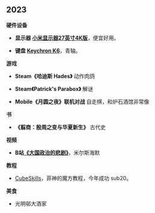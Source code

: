 ## 2023

__硬件设备__

- __显示器 [小米显示器27英寸4K版](https://www.mi.com/mimonitor-4k)__，便宜好用。

- __键盘 [Keychron K6](https://www.keychron.com/products/keychron-k6-pro-qmk-via-wireless-custom-mechanical-keyboard)__，青轴。

__游戏__

- __Steam《哈迪斯 Hades》__ 动作肉鸽

- __Steam《Patrick's Parabox》__ 解谜

- __Mobile《月圆之夜》联机对战__ 自走棋，和炉石酒馆非常像

__书__

- __《翦商：殷周之变与华夏新生》__ 古代史

__视频__

- __B站[《大国政治的悲剧》](https://www.bilibili.com/video/BV13d4y1P7jU)__，米尔斯海默

__教程__

- [CubeSkills](https://www.cubeskills.com/)，菲神的魔方教程，今年成功 sub20。

__美食__

- 光明邨大酒家
